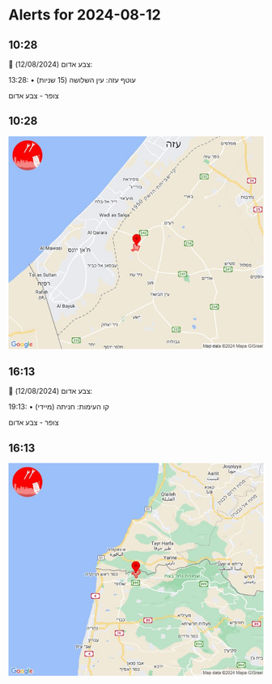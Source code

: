 # Alerts for 2024-08-12

## 10:28

🔴 צבע אדום (12/08/2024):

13:28:
• עוטף עזה: עין השלושה (15 שניות)

צופר - צבע אדום

## 10:28

![Photo](images/24385.jpg)

## 16:13

🔴 צבע אדום (12/08/2024):

19:13:
• קו העימות: חניתה (מיידי)

צופר - צבע אדום

## 16:13

![Photo](images/24387.jpg)

